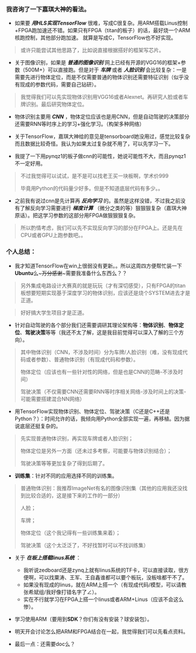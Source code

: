 ### 我咨询了一下嘉琪大神的看法。 

- 如果要 ***用HLS实现TensorFlow*** 很难，写成C很复杂。用ARM搭载Linus控制+FPGA跑加速还不错。如果只有FPGA（titan的板子）的话，最好烧一个ARM核跑控制，其他部分跑加速。
就算是写成C，TensorFlow也不好实现。

> 或许只能尝试其他思路了，比如说直接根据搭好的框架写芯片。

- 关于图像识别，如果是 ***普通的图像识别*** 网上已经有开源的VGG16的框架+参数（500M+）可以直接跑。但是对于 ***车牌*** 或者 ***人脸识别*** 会比较复杂：一是需要先进行物体定位，而是不仅需要普通的物体识别还需要特征识别（似乎没有现成的参数代码，需要自己钻研）。

> 我觉得我们可以先实现物体识别用VGG16或者Alexnet。再研究人脸或者车牌识别。最后研究物体定位。

- 物体识别主要用 ***CNN*** ，物体定位应该也是用CNN，但是自动驾驶的决策部分还需要RNN等时序上的学习+强化学习。（构架多种网络）

- 关于TensorFlow，嘉琪大神给的意见是tensorboard她没用过，感觉比较复杂而且数据比较奇怪。我认为如果太过复杂就不用了，可以先学习一下。

- 我提了一下用pynqz1的板子做cnn的可能性，她说可能性不大，而且pynqz1不一定好用。

> 不过我觉得可以试试，是不是可以找老王买一块板啊，学术价999
> 
> 毕竟用Python的代码量少好多。但是不知道底层代码有多少。。

- 之前我有说过cnn是先计算再 ***反向学习*** 的。虽然是这样没错，不过我之前没有了解反向学习需要进行 ***梯度计算*** （微分之类的等）狠狠狠复杂（嘉琪大神原话）。把这学习参数的这部分用FPGA做狠狠狠复杂。
> 所以酌情考虑，我们可以先不实现反向学习的部分在FPGA上。还是先在CPU或者GPU上跑参数吧。。

### 个人总结：
 
- 我才知道TensorFlow在win上很弱没有更新。。所以这周四方便帮忙装一下**Ubuntu**么~~~万分感谢~~~需要我准备什么东西么？？

> 另外集成电路设计大赛真的就是玩玩（才有深切感受），只有FPGA的titan板想要短期实现基于深度学习的物体识别，应该还是烧个SYSTEM进去才是正道。

> 好好搞大学生项目才是正道。

- 针对自动驾驶的各个部分我们还需要调研其理论架构等：**物体识别**、**物体定位**、**驾驶决策**等等（我还不太了解，这是我目前觉得可以深入了解的三个方向）。

> 其中物体识别（CNN，不涉及时间）分为车牌/人脸识别（难，没有现成代码或者参数）、普通物体识别（有现成代码和参数）。
> 
> 物体定位（应该也有一些针对性的网络，但是也是CNN的范畴-不涉及时间）
> 
> 驾驶决策（不仅需要CNN还需要RNN等时序相关网络-涉及时间上的决策-可能需要搭建混合NN网络）


- 用TensorFlow实现物体识别、物体定位、驾驶决策（C还是C++还是Python？）：时间允许的话，我倾向用Python全部实现一遍，再移植。因为据说底层还挺复杂的。

> 先实现普通物体识别，再实现车牌或者人脸识别；
> 
> 物体定位是另外一方面（还未过多考察，可能要与物体识别结合）；
> 
> 驾驶决策等等更加复杂了得到后期了。


- **训练集**：针对不同的应用选择不同的训练集。

> 普通物体识别：我推荐ImageNet有名的图像识别集（其他的应用我还没找到比较合适的，这是接下来的工作的一部分）
> 
> 人脸；
> 
> 车牌；
> 
> 物体定位（这个我记得有一些训练集来着）；
> 
> 驾驶决策（这个太泛泛了，不好找暂时可以不找训练集）


- 关于 ***在板上搭载linus系统*** ：
	- 我听说zedboard还是zynq上就有linus系统的TF卡，可以直接读取，很方便啊，可以找粟涛、王军、王自鑫谁都可以要个板玩，没板啥都干不了。
	- 如果没有现成的linus，就在ARM上搭一个（有现成代码/模型，可以请教张希斌组/我好像打错名字了∠）。
	- 实在不行就学习在FPGA上搭一个linus或者ARM+Linus（应该不会这么惨）。


- 学习使用ARM（要用到**SDK**？你们有没有安装？球安装包）。


- 明天开会讨论怎么把ARM和FPGA结合在一起，我觉得我们可以先看点资料。

- 最后一点：还需要doc么？
